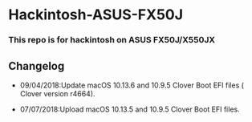 # Hackintosh-ASUS-FX50J
### This repo is for hackintosh on ASUS FX50J/X550JX

## Changelog

* 09/04/2018:Update macOS 10.13.6 and 10.9.5 Clover Boot EFI files ( Clover version r4664).

* 07/07/2018:Upload macOS 10.13.5 and 10.9.5 Clover Boot EFI files.

